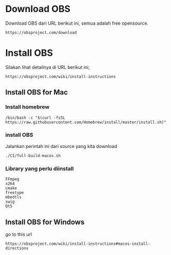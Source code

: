 
# Download OBS
 Download OBS dari URL berikut ini, semua adalah free opensource.
 ```
 https://obsproject.com/download
 ```
 
# Install OBS
Silakan lihat detailnya di URL berikut ini,
```
https://obsproject.com/wiki/install-instructions
```
## Install OBS for Mac
### Install homebrew
```
/bin/bash -c "$(curl -fsSL https://raw.githubusercontent.com/Homebrew/install/master/install.sh)"
```
### install OBS
Jalankan perintah ini dari source yang kita download
```
./CI/full-build-macos.sh
```

### Library yang perlu diinstall
```
FFmpeg
x264
cmake
freetype
mbedtls
swig
Qt5
```

## Install OBS for Windows
go to this url
```
https://obsproject.com/wiki/install-instructions#macos-install-directions
```
